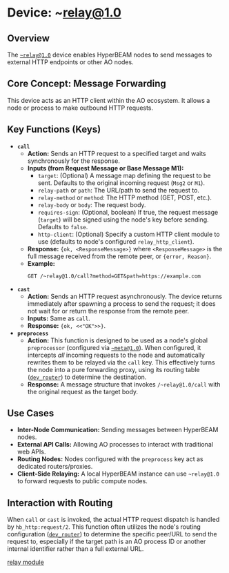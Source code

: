 # Device: ~relay@1.0

## Overview

The [`~relay@1.0`](../resources/source-code/dev_relay.md) device enables HyperBEAM nodes to send messages to external HTTP endpoints or other AO nodes.

## Core Concept: Message Forwarding

This device acts as an HTTP client within the AO ecosystem. It allows a node or process to make outbound HTTP requests.

## Key Functions (Keys)

*   **`call`**
    *   **Action:** Sends an HTTP request to a specified target and waits synchronously for the response.
    *   **Inputs (from Request Message or Base Message M1):**
        *   `target`: (Optional) A message map defining the request to be sent. Defaults to the original incoming request (`Msg2` or `M1`).
        *   `relay-path` or `path`: The URL/path to send the request to.
        *   `relay-method` or `method`: The HTTP method (GET, POST, etc.).
        *   `relay-body` or `body`: The request body.
        *   `requires-sign`: (Optional, boolean) If true, the request message (`target`) will be signed using the node's key before sending. Defaults to `false`.
        *   `http-client`: (Optional) Specify a custom HTTP client module to use (defaults to node's configured `relay_http_client`).
    *   **Response:** `{ok, <ResponseMessage>}` where `<ResponseMessage>` is the full message received from the remote peer, or `{error, Reason}`.
    *   **Example:**
        ```
        GET /~relay@1.0/call?method=GET&path=https://example.com
        ```
*   **`cast`**
    *   **Action:** Sends an HTTP request asynchronously. The device returns immediately after spawning a process to send the request; it does not wait for or return the response from the remote peer.
    *   **Inputs:** Same as `call`.
    *   **Response:** `{ok, <<"OK">>}`.
*   **`preprocess`**
    *   **Action:** This function is designed to be used as a node's global `preprocessor` (configured via [`~meta@1.0`](../resources/source-code/dev_meta.md)). When configured, it intercepts *all* incoming requests to the node and automatically rewrites them to be relayed via the `call` key. This effectively turns the node into a pure forwarding proxy, using its routing table ([`dev_router`](../resources/source-code/dev_router.md)) to determine the destination.
    *   **Response:** A message structure that invokes `/~relay@1.0/call` with the original request as the target body.

## Use Cases

*   **Inter-Node Communication:** Sending messages between HyperBEAM nodes.
*   **External API Calls:** Allowing AO processes to interact with traditional web APIs.
*   **Routing Nodes:** Nodes configured with the `preprocess` key act as dedicated routers/proxies.
*   **Client-Side Relaying:** A local HyperBEAM instance can use `~relay@1.0` to forward requests to public compute nodes.

## Interaction with Routing

When `call` or `cast` is invoked, the actual HTTP request dispatch is handled by `hb_http:request/2`. This function often utilizes the node's routing configuration ([`dev_router`](../resources/source-code/dev_router.md)) to determine the specific peer/URL to send the request to, especially if the target path is an AO process ID or another internal identifier rather than a full external URL.

[relay module](../resources/source-code/dev_relay.md)
